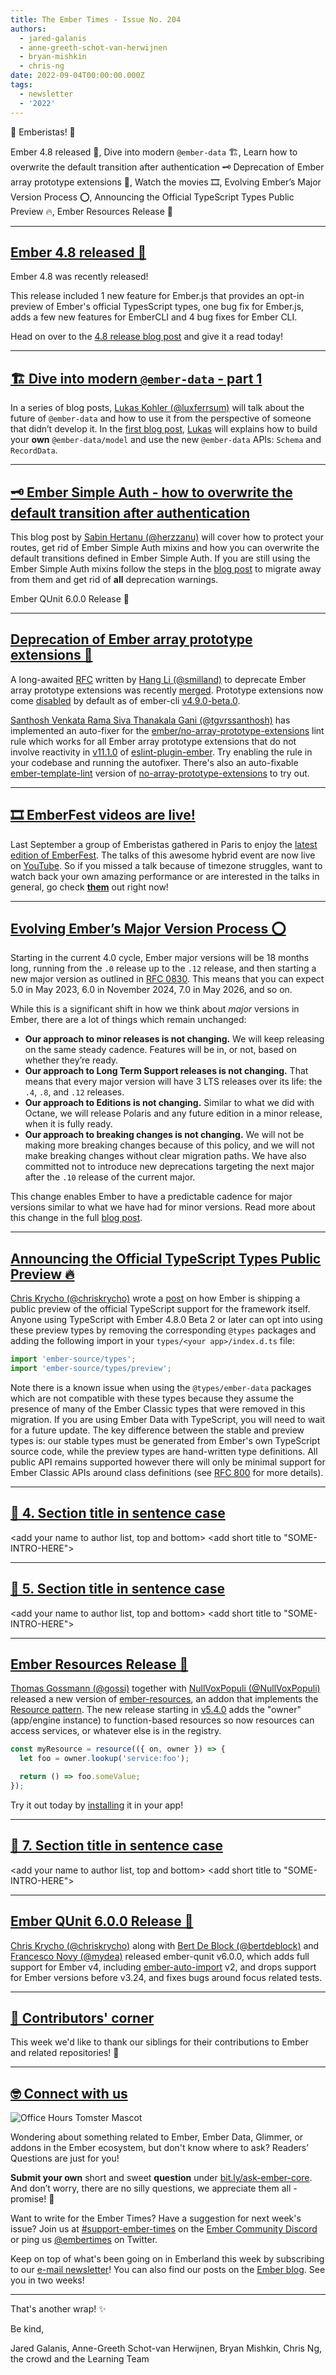 ```yaml
---
title: The Ember Times - Issue No. 204
authors:
  - jared-galanis
  - anne-greeth-schot-van-herwijnen
  - bryan-mishkin
  - chris-ng
date: 2022-09-04T00:00:00.000Z
tags:
  - newsletter
  - '2022'
---
```


👋 Emberistas! 🐹

Ember 4.8 released 🐹,
Dive into modern `@ember-data` 🏗️,
Learn how to overwrite the default transition after authentication 🗝️
Deprecation of Ember array prototype extensions 🧹,
Watch the movies 🎞,
Evolving Ember’s Major Version Process ⭕,
Announcing the Official TypeScript Types Public Preview 🔥,
Ember Resources Release 🎉

---

## [Ember 4.8 released 🐹](https://blog.emberjs.com/ember-4-8-released)

Ember 4.8 was recently released!

This release included 1 new feature for Ember.js that provides an opt-in preview of Ember's official TypesScript types, one bug fix for Ember.js, adds a few new features for EmberCLI and 4 bug fixes for Ember CLI.

Head on over to the [4.8 release blog post](https://blog.emberjs.com/ember-4-8-released) and give it a read today!

---

## [🏗️ Dive into modern `@ember-data` - part 1](https://blog.lux.name/2-dive-into-ember-data-1/)

In a series of blog posts, [Lukas Kohler (@luxferrsum)](https://github.com/luxferresum) will talk about the future of `@ember-data` and how to use it from the perspective of someone that didn’t develop it. In the [first blog post](https://blog.lux.name/2-dive-into-ember-data-1/), [Lukas](https://github.com/luxferresum) will explains how to build your **own** `@ember-data/model` and use the new `@ember-data` APIs: `Schema` and `RecordData`.

---

<!-- alex ignore simple -->

## [🗝️ Ember Simple Auth - how to overwrite the default transition after authentication](https://sabin.dev/ember-simple-auth-how-to-overwrite-the-default-transition-after-authentication)

<!-- alex ignore simple -->

This blog post by [Sabin Hertanu (@herzzanu)](https://github.com/herzzanu) will cover how to protect your routes, get rid of Ember Simple Auth mixins and how you can overwrite the default transitions defined in Ember Simple Auth. If you are still using the Ember Simple Auth mixins follow the steps in the [blog post](https://sabin.dev/ember-simple-auth-how-to-overwrite-the-default-transition-after-authentication) to migrate away from them and get rid of **all** deprecation warnings.

Ember QUnit 6.0.0 Release 🚀

---

## [Deprecation of Ember array prototype extensions 🧹](https://rfcs.emberjs.com/id/0848-deprecate-array-prototype-extensions/)

<!-- alex ignore Hang -->

A long-awaited [RFC](https://rfcs.emberjs.com/id/0848-deprecate-array-prototype-extensions/) written by [Hang Li (@smilland)](https://github.com/smilland) to deprecate Ember array prototype extensions was recently [merged](https://github.com/emberjs/rfcs/pull/848). Prototype extensions now come [disabled](https://github.com/ember-cli/ember-cli/pull/10017) by default as of ember-cli [v4.9.0-beta.0](https://github.com/ember-cli/ember-cli/releases/tag/v4.9.0-beta.0).

[Santhosh Venkata Rama Siva Thanakala Gani (@tgvrssanthosh)](https://github.com/tgvrssanthosh) has implemented an auto-fixer for the [ember/no-array-prototype-extensions](https://github.com/ember-cli/eslint-plugin-ember/blob/master/docs/rules/no-array-prototype-extensions.md) lint rule which works for all Ember array prototype extensions that do not involve reactivity in [v11.1.0](https://github.com/ember-cli/eslint-plugin-ember/releases/tag/v11.1.0) of [eslint-plugin-ember](https://github.com/ember-cli/eslint-plugin-ember). Try enabling the rule in your codebase and running the autofixer. There's also an auto-fixable [ember-template-lint](https://github.com/ember-template-lint/ember-template-lint) version of [no-array-prototype-extensions](https://github.com/ember-template-lint/ember-template-lint/blob/master/docs/rule/no-array-prototype-extensions.md) to try out.

---

## [🎞 EmberFest videos are live!](https://youtube.com/playlist?list=PLN4SpDLOSVkTA8pYgcgKlo5AsQnZ0fiWV)

Last September a group of Emberistas gathered in Paris to enjoy the [latest edition of EmberFest](https://emberfest.eu). The talks of this awesome hybrid event are now live on [YouTube](https://youtube.com/playlist?list=PLN4SpDLOSVkTA8pYgcgKlo5AsQnZ0fiWV). So if you missed a talk because of timezone struggles, want to watch back your own amazing performance or are interested in the talks in general, go check [**them**](https://youtube.com/playlist?list=PLN4SpDLOSVkTA8pYgcgKlo5AsQnZ0fiWV) out right now!

---

## [Evolving Ember’s Major Version Process ⭕](https://blog.emberjs.com/evolving-embers-major-version-process)

Starting in the current 4.0 cycle, Ember major versions will be 18 months long, running from the `.0` release up to the `.12` release, and then starting a new major version as outlined in [RFC 0830](https://rfcs.emberjs.com/id/0830-evolving-embers-major-version-process/). This means that you can expect 5.0 in May 2023, 6.0 in November 2024, 7.0 in May 2026, and so on.

While this is a significant shift in how we think about _major_ versions in Ember, there are a lot of things which remain unchanged:

- **Our approach to minor releases is not changing.** We will keep releasing on the same steady cadence. Features will be in, or not, based on whether they’re ready.
- **Our approach to Long Term Support releases is not changing.** That means that every major version will have 3 LTS releases over its life: the `.4`, `.8`, and `.12` releases.
- **Our approach to Editions is not changing.** Similar to what we did with Octane, we will release Polaris and any future edition in a minor release, when it is fully ready.
- **Our approach to breaking changes is not changing.** We will not be making more breaking changes because of this policy, and we will not make breaking changes without clear migration paths. We have also committed not to introduce new deprecations targeting the next major after the `.10` release of the current major.

This change enables Ember to have a predictable cadence for major versions similar to what we have had for minor versions. Read more about this change in the full [blog post](https://blog.emberjs.com/evolving-embers-major-version-process).

---

## [Announcing the Official TypeScript Types Public Preview 🔥](https://blog.emberjs.com/announcing-official-typescript-types-public-preview/)

[Chris Krycho (@chriskrycho)](https://github.com/chriskrycho) wrote a [post](https://blog.emberjs.com/announcing-official-typescript-types-public-preview/) on how Ember is shipping a public preview of the official TypeScript support for the framework itself. Anyone using TypeScript with Ember 4.8.0 Beta 2 or later can opt into using these preview types by removing the corresponding `@types` packages and adding the following import in your `types/<your app>/index.d.ts` file:

```js
import 'ember-source/types';
import 'ember-source/types/preview';
```

Note there is a known issue when using the `@types/ember-data` packages which are not compatible with these types because they assume the presence of many of the Ember Classic types that were removed in this migration. If you are using Ember Data with TypeScript, you will need to wait for a future update. The key difference between the stable and preview types is: our stable types must be generated from Ember's own TypeScript source code, while the preview types are hand-written type definitions. All public API remains supported however there will only be minimal support for Ember Classic APIs around class definitions (see [RFC 800](https://rfcs.emberjs.com/id/0800-ts-adoption-plan/) for more details).

---

## [🐹 4. Section title in sentence case](section-url)

<change section title emoji>
<consider adding some bold to your paragraph>
<add the contributor in the post in format "FirstName LastName (@githubUserName)" linked to their GitHub account>
<please include link to external article/repo/etc in paragraph / body text, not just header title above>

<add your name to author list, top and bottom>
<add short title to "SOME-INTRO-HERE">

---

## [🐹 5. Section title in sentence case](section-url)

<change section title emoji>
<consider adding some bold to your paragraph>
<add the contributor in the post in format "FirstName LastName (@githubUserName)" linked to their GitHub account>
<please include link to external article/repo/etc in paragraph / body text, not just header title above>

<add your name to author list, top and bottom>
<add short title to "SOME-INTRO-HERE">

---

## [Ember Resources Release 🎉](https://twitter.com/nullvoxpopuli/status/1568694246521319424)

[Thomas Gossmann (@gossi)](https://github.com/gossi) together with [NullVoxPopuli (@NullVoxPopuli)](https://github.com/NullVoxPopuli) released a new version of [ember-resources](https://github.com/NullVoxPopuli/ember-resources), an addon that implements the [Resource pattern](https://ember-resources.pages.dev/#what-is-a-resource). The new release starting in [v5.4.0](https://github.com/NullVoxPopuli/ember-resources/releases/tag/v5.4.0) adds the "owner" (app/engine instance) to function-based resources so now resources can access services, or whatever else is in the registry.

```js
const myResource = resource(({ on, owner }) => {
  let foo = owner.lookup('service:foo');

  return () => foo.someValue;
});
```

Try it out today by [installing](https://ember-resources.pages.dev/#installation) it in your app!

---

## [🐹 7. Section title in sentence case](section-url)

<change section title emoji>
<consider adding some bold to your paragraph>
<add the contributor in the post in format "FirstName LastName (@githubUserName)" linked to their GitHub account>
<please include link to external article/repo/etc in paragraph / body text, not just header title above>

<add your name to author list, top and bottom>
<add short title to "SOME-INTRO-HERE">

---

## [Ember QUnit 6.0.0 Release 🚀](https://github.com/emberjs/ember-qunit/releases/tag/v6.0.0)

[Chris Krycho (@chriskrycho)](https://github.com/chriskrycho) along with [Bert De Block (@bertdeblock)](https://github.com/bertdeblock) and [Francesco Novy (@mydea)](https://github.com/mydea) released ember-qunit v6.0.0, which adds full support for Ember v4, including [ember-auto-import](https://github.com/ef4/ember-auto-import) v2, and drops support for Ember versions before v3.24, and fixes bugs around focus related tests.

---

## [👏 Contributors' corner](https://guides.emberjs.com/release/contributing/repositories/)

<p>This week we'd like to thank our siblings for their contributions to Ember and related repositories! 💖</p>

---

## [🤓 Connect with us](https://docs.google.com/forms/d/e/1FAIpQLScqu7Lw_9cIkRtAiXKitgkAo4xX_pV1pdCfMJgIr6Py1V-9Og/viewform)

<div class="blog-row">
  <img class="float-right small transparent padded" alt="Office Hours Tomster Mascot" title="Readers' Questions" src="/images/tomsters/officehours.png" />

  <p>Wondering about something related to Ember, Ember Data, Glimmer, or addons in the Ember ecosystem, but don't know where to ask? Readers’ Questions are just for you!</p>

  <p><strong>Submit your own</strong> short and sweet <strong>question</strong> under <a href="https://bit.ly/ask-ember-core" target="rq">bit.ly/ask-ember-core</a>. And don’t worry, there are no silly questions, we appreciate them all - promise! 🤞</p>

  <p>Want to write for the Ember Times? Have a suggestion for next week's issue? Join us at <a href="https://discordapp.com/channels/480462759797063690/485450546887786506">#support-ember-times</a> on the <a href="https://discord.gg/emberjs">Ember Community Discord</a> or ping us <a href="https://twitter.com/embertimes">@embertimes</a> on Twitter.</p>

  <p>Keep on top of what's been going on in Emberland this week by subscribing to our <a href="https://embertimes.substack.com/">e-mail newsletter</a>! You can also find our posts on the <a href="https://blog.emberjs.com/tag/newsletter">Ember blog</a>. See you in two weeks!</p>
</div>

---

That's another wrap! ✨

Be kind,

Jared Galanis, Anne-Greeth Schot-van Herwijnen, Bryan Mishkin, Chris Ng, the crowd and the Learning Team
